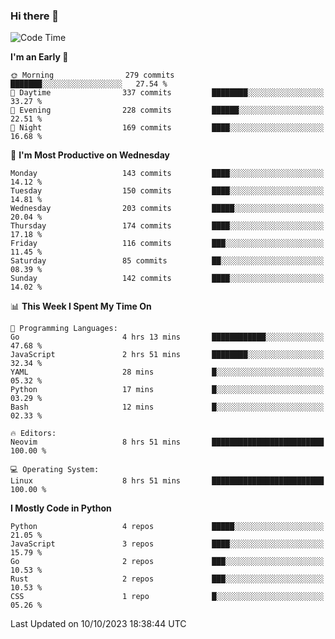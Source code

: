 ### Hi there 👋
<!--START_SECTION:waka-->
![Code Time](http://img.shields.io/badge/Code%20Time-176%20hrs%204%20mins-blue)

**I'm an Early 🐤** 

```text
🌞 Morning                279 commits         ███████░░░░░░░░░░░░░░░░░░   27.54 % 
🌆 Daytime                337 commits         ████████░░░░░░░░░░░░░░░░░   33.27 % 
🌃 Evening                228 commits         ██████░░░░░░░░░░░░░░░░░░░   22.51 % 
🌙 Night                  169 commits         ████░░░░░░░░░░░░░░░░░░░░░   16.68 % 
```
📅 **I'm Most Productive on Wednesday** 

```text
Monday                   143 commits         ████░░░░░░░░░░░░░░░░░░░░░   14.12 % 
Tuesday                  150 commits         ████░░░░░░░░░░░░░░░░░░░░░   14.81 % 
Wednesday                203 commits         █████░░░░░░░░░░░░░░░░░░░░   20.04 % 
Thursday                 174 commits         ████░░░░░░░░░░░░░░░░░░░░░   17.18 % 
Friday                   116 commits         ███░░░░░░░░░░░░░░░░░░░░░░   11.45 % 
Saturday                 85 commits          ██░░░░░░░░░░░░░░░░░░░░░░░   08.39 % 
Sunday                   142 commits         ████░░░░░░░░░░░░░░░░░░░░░   14.02 % 
```


📊 **This Week I Spent My Time On** 

```text
💬 Programming Languages: 
Go                       4 hrs 13 mins       ████████████░░░░░░░░░░░░░   47.68 % 
JavaScript               2 hrs 51 mins       ████████░░░░░░░░░░░░░░░░░   32.34 % 
YAML                     28 mins             █░░░░░░░░░░░░░░░░░░░░░░░░   05.32 % 
Python                   17 mins             █░░░░░░░░░░░░░░░░░░░░░░░░   03.29 % 
Bash                     12 mins             █░░░░░░░░░░░░░░░░░░░░░░░░   02.33 % 

🔥 Editors: 
Neovim                   8 hrs 51 mins       █████████████████████████   100.00 % 

💻 Operating System: 
Linux                    8 hrs 51 mins       █████████████████████████   100.00 % 
```

**I Mostly Code in Python** 

```text
Python                   4 repos             █████░░░░░░░░░░░░░░░░░░░░   21.05 % 
JavaScript               3 repos             ████░░░░░░░░░░░░░░░░░░░░░   15.79 % 
Go                       2 repos             ███░░░░░░░░░░░░░░░░░░░░░░   10.53 % 
Rust                     2 repos             ███░░░░░░░░░░░░░░░░░░░░░░   10.53 % 
CSS                      1 repo              █░░░░░░░░░░░░░░░░░░░░░░░░   05.26 % 
```




 Last Updated on 10/10/2023 18:38:44 UTC
<!--END_SECTION:waka-->

<!--
**YoganshSharma/YoganshSharma** is a ✨ _special_ ✨ repository because its `README.md` (this file) appears on your GitHub profile.

Here are some ideas to get you started:

- 🔭 I’m currently working on ...
- 🌱 I’m currently learning ...
- 👯 I’m looking to collaborate on ...
- 🤔 I’m looking for help with ...
- 💬 Ask me about ...
- 📫 How to reach me: ...
- 😄 Pronouns: ...
- ⚡ Fun fact: ...
-->
